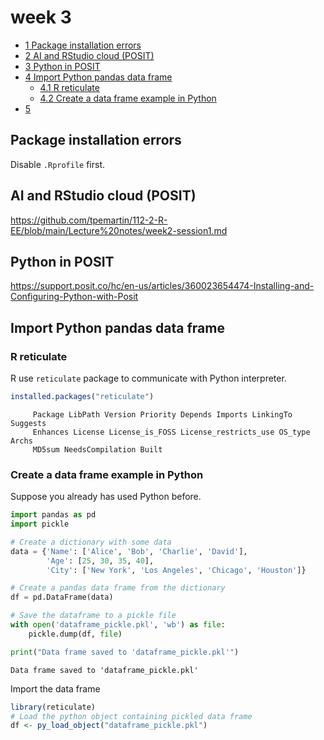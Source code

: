 # week 3

- [<span class="toc-section-number">1</span> Package installation
  errors](#package-installation-errors)
- [<span class="toc-section-number">2</span> AI and RStudio cloud
  (POSIT)](#ai-and-rstudio-cloud-posit)
- [<span class="toc-section-number">3</span> Python in
  POSIT](#python-in-posit)
- [<span class="toc-section-number">4</span> Import Python pandas data
  frame](#import-python-pandas-data-frame)
  - [<span class="toc-section-number">4.1</span> R
    reticulate](#r-reticulate)
  - [<span class="toc-section-number">4.2</span> Create a data frame
    example in Python](#create-a-data-frame-example-in-python)
- [<span class="toc-section-number">5</span> ](#section)

## Package installation errors

Disable `.Rprofile` first.

## AI and RStudio cloud (POSIT)

<https://github.com/tpemartin/112-2-R-EE/blob/main/Lecture%20notes/week2-session1.md>

## Python in POSIT

<https://support.posit.co/hc/en-us/articles/360023654474-Installing-and-Configuring-Python-with-Posit>

## Import Python pandas data frame

### R reticulate

R use `reticulate` package to communicate with Python interpreter.

``` r
installed.packages("reticulate")
```

         Package LibPath Version Priority Depends Imports LinkingTo Suggests
         Enhances License License_is_FOSS License_restricts_use OS_type Archs
         MD5sum NeedsCompilation Built

### Create a data frame example in Python

Suppose you already has used Python before.

``` python
import pandas as pd
import pickle

# Create a dictionary with some data
data = {'Name': ['Alice', 'Bob', 'Charlie', 'David'],
        'Age': [25, 30, 35, 40],
        'City': ['New York', 'Los Angeles', 'Chicago', 'Houston']}

# Create a pandas data frame from the dictionary
df = pd.DataFrame(data)

# Save the dataframe to a pickle file
with open('dataframe_pickle.pkl', 'wb') as file:
    pickle.dump(df, file)

print("Data frame saved to 'dataframe_pickle.pkl'")
```

    Data frame saved to 'dataframe_pickle.pkl'

Import the data frame

``` r
library(reticulate)
# Load the python object containing pickled data frame
df <- py_load_object("dataframe_pickle.pkl")
```

## 
